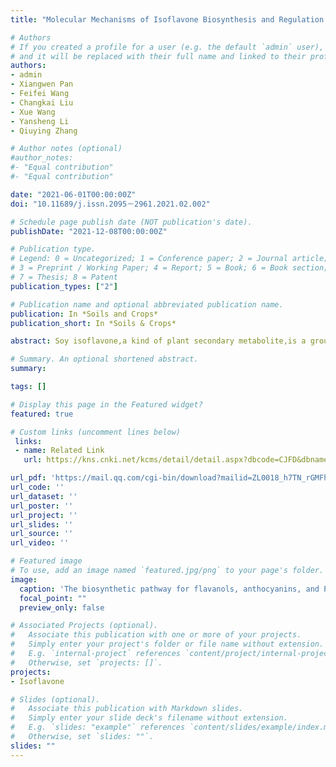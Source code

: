 ```yaml
---
title: "Molecular Mechanisms of Isoflavone Biosynthesis and Regulation in Soybean: A Review (In Chinese with English abstract)"

# Authors
# If you created a profile for a user (e.g. the default `admin` user), write the username (folder name) here 
# and it will be replaced with their full name and linked to their profile.
authors:
- admin
- Xiangwen Pan
- Feifei Wang
- Changkai Liu
- Xue Wang
- Yansheng Li
- Qiuying Zhang

# Author notes (optional)
#author_notes:
#- "Equal contribution"
#- "Equal contribution"

date: "2021-06-01T00:00:00Z"
doi: "10.11689/j.issn.2095－2961.2021.02.002"

# Schedule page publish date (NOT publication's date).
publishDate: "2021-12-08T00:00:00Z"

# Publication type.
# Legend: 0 = Uncategorized; 1 = Conference paper; 2 = Journal article;
# 3 = Preprint / Working Paper; 4 = Report; 5 = Book; 6 = Book section;
# 7 = Thesis; 8 = Patent
publication_types: ["2"]

# Publication name and optional abbreviated publication name.
publication: In *Soils and Crops*
publication_short: In *Soils & Crops*

abstract: Soy isoflavone,a kind of plant secondary metabolite,is a group of 3-phenyl derivative synthesized by cinnamyl-Co A. Soy isoflavone is referred to as phytoestrogen,for it reduces blood pressure,alleviates menopausal symptoms and has numerous other features as well. To provide a reference for further research of isoflavone biosynthesis and molecular breeding of soybean with high isoflavone contents,this review focused the research development on the enzymes and genes related to the biosynthesis of isoflavone,and highlighted transcription factors and their genes controlling this biosynthesis pathway based on a brief overview of QTLs influencing the isoflavone contents in soybean. Some questions and future research avenue of this research area were presented as well. (大豆异黄酮，是由肉桂酰辅酶A产生的3-苯基衍生物，属植物次生代谢产物。它具有降血压、缓解更年期综合症等诸多功效，被称为“植物雌激素”。本文在阐述影响大豆子粒中异黄酮含量的QTL位点的基础上，重点综述了异黄酮生物合成途径中的多种酶和相关基因，以及调控该途径中相关酶系基因表达的转录因子和相关基因，并分析探讨了该领域一些亟待解决的问题和未来发展的方向，以期为深入研究大豆异黄酮合成的分子机制及高异黄酮大豆分子育种提供理论参考。)

# Summary. An optional shortened abstract.
summary: 

tags: []

# Display this page in the Featured widget?
featured: true

# Custom links (uncomment lines below)
 links:
 - name: Related Link
   url: https://kns.cnki.net/kcms/detail/detail.aspx?dbcode=CJFD&dbname=CJFDLAST2021&filename=TRZW202102002&uniplatform=NZKPT&v=KVUElG2mvYg1uipEIzZqFeDXPL988AJ-OLVKQQOp3ijcLs1Wdv7bbwv9xQJ7xzCo

url_pdf: 'https://mail.qq.com/cgi-bin/download?mailid=ZL0018_h7TN_rGMFhYuyY0AEPe1Vc2&filename=Quality+traits.pdf&sid=dkXfTANLMjI9B0Mh'
url_code: ''
url_dataset: ''
url_poster: ''
url_project: ''
url_slides: ''
url_source: ''
url_video: ''

# Featured image
# To use, add an image named `featured.jpg/png` to your page's folder. 
image:
  caption: 'The biosynthetic pathway for flavanols, anthocyanins, and PAs in Arabidopsis.'
  focal_point: ""
  preview_only: false

# Associated Projects (optional).
#   Associate this publication with one or more of your projects.
#   Simply enter your project's folder or file name without extension.
#   E.g. `internal-project` references `content/project/internal-project/index.md`.
#   Otherwise, set `projects: []`.
projects:
- Isoflavone

# Slides (optional).
#   Associate this publication with Markdown slides.
#   Simply enter your slide deck's filename without extension.
#   E.g. `slides: "example"` references `content/slides/example/index.md`.
#   Otherwise, set `slides: ""`.
slides: ""
---
```

